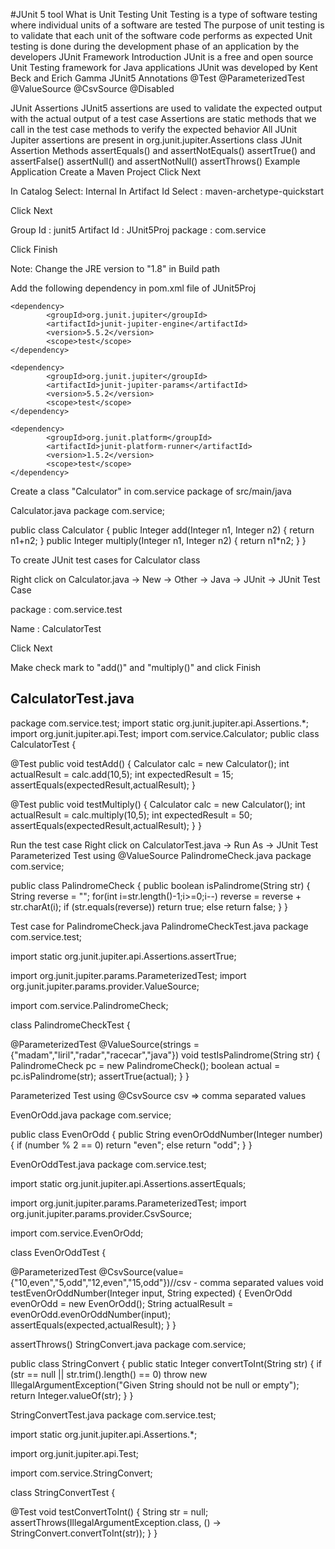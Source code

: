 #JUnit 5 tool
What is Unit Testing
Unit Testing is a type of software testing where individual units of a software are tested
The purpose of unit testing is to validate that each unit of the software code performs as expected
Unit testing is done during the development phase of an application by the developers
JUnit Framework Introduction
JUnit is a free and open source Unit Testing framework for Java applications
JUnit was developed by Kent Beck and Erich Gamma
JUnit5 Annotations
@Test @ParameterizedTest @ValueSource @CsvSource @Disabled

JUnit Assertions
JUnit5 assertions are used to validate the expected output with the actual output of a test case
Assertions are static methods that we call in the test case methods to verify the expected behavior
All JUnit Jupiter assertions are present in org.junit.jupiter.Assertions class
JUnit Assertion Methods
assertEquals() and assertNotEquals()
assertTrue() and assertFalse()
assertNull() and assertNotNull()
assertThrows() Example Application
Create a Maven Project Click Next

In Catalog Select: Internal In Artifact Id Select : maven-archetype-quickstart

Click Next

Group Id : junit5 Artifact Id : JUnit5Proj package : com.service

Click Finish

Note: Change the JRE version to "1.8" in Build path

Add the following dependency in pom.xml file of JUnit5Proj

	<dependency>
			<groupId>org.junit.jupiter</groupId>
			<artifactId>junit-jupiter-engine</artifactId>
			<version>5.5.2</version>
			<scope>test</scope>
	</dependency>

	<dependency>
			<groupId>org.junit.jupiter</groupId>
			<artifactId>junit-jupiter-params</artifactId>
			<version>5.5.2</version>
			<scope>test</scope>
	</dependency>

	<dependency>
			<groupId>org.junit.platform</groupId>
			<artifactId>junit-platform-runner</artifactId>
			<version>1.5.2</version>
			<scope>test</scope>
	</dependency>
Create a class "Calculator" in com.service package of src/main/java

Calculator.java
package com.service;

public class Calculator { public Integer add(Integer n1, Integer n2) { return n1+n2; } public Integer multiply(Integer n1, Integer n2) { return n1*n2; } }

To create JUnit test cases for Calculator class

Right click on Calculator.java -> New -> Other -> Java -> JUnit -> JUnit Test Case


package : com.service.test

Name : CalculatorTest

Click Next

Make check mark to "add()" and "multiply()" and click Finish



CalculatorTest.java
-------------------
package com.service.test;
import static org.junit.jupiter.api.Assertions.*;
import org.junit.jupiter.api.Test;
import com.service.Calculator;
public class CalculatorTest {

@Test
public void testAdd() {
	Calculator calc = new Calculator();
	int actualResult = calc.add(10,5);
	int expectedResult = 15;
	assertEquals(expectedResult,actualResult);
}

@Test
public void testMultiply() {
	Calculator calc = new Calculator();
	int actualResult = calc.multiply(10,5);
	int expectedResult = 50;
	assertEquals(expectedResult,actualResult);
}
}

Run the test case Right click on CalculatorTest.java -> Run As -> JUnit Test
Parameterized Test using @ValueSource
PalindromeCheck.java
package com.service;

public class PalindromeCheck { public boolean isPalindrome(String str) { String reverse = ""; for(int i=str.length()-1;i>=0;i--) reverse = reverse + str.charAt(i); if (str.equals(reverse)) return true; else return false; } }

Test case for PalindromeCheck.java
PalindromeCheckTest.java
package com.service.test;

import static org.junit.jupiter.api.Assertions.assertTrue;

import org.junit.jupiter.params.ParameterizedTest; import org.junit.jupiter.params.provider.ValueSource;

import com.service.PalindromeCheck;

class PalindromeCheckTest {

@ParameterizedTest
@ValueSource(strings = {"madam","liril","radar","racecar","java"})
void testIsPalindrome(String str) {
	PalindromeCheck pc = new PalindromeCheck();
	boolean actual = pc.isPalindrome(str);
	assertTrue(actual);
}
}

Parameterized Test using @CsvSource
csv => comma separated values

EvenOrOdd.java
package com.service;

public class EvenOrOdd { public String evenOrOddNumber(Integer number) { if (number % 2 == 0) return "even"; else return "odd"; } }

EvenOrOddTest.java
package com.service.test;

import static org.junit.jupiter.api.Assertions.assertEquals;

import org.junit.jupiter.params.ParameterizedTest; import org.junit.jupiter.params.provider.CsvSource;

import com.service.EvenOrOdd;

class EvenOrOddTest {

@ParameterizedTest
@CsvSource(value= {"10,even","5,odd","12,even","15,odd"})//csv - comma separated values
void testEvenOrOddNumber(Integer input, String expected) {
	EvenOrOdd evenOrOdd = new EvenOrOdd();
	String actualResult = evenOrOdd.evenOrOddNumber(input);
	assertEquals(expected,actualResult);
}
}

assertThrows()
StringConvert.java
package com.service;

public class StringConvert { public static Integer convertToInt(String str) { if (str == null || str.trim().length() == 0) throw new IllegalArgumentException("Given String should not be null or empty"); return Integer.valueOf(str); } }

StringConvertTest.java
package com.service.test;

import static org.junit.jupiter.api.Assertions.*;

import org.junit.jupiter.api.Test;

import com.service.StringConvert;

class StringConvertTest {

@Test
void testConvertToInt() {
	String str = null;
	assertThrows(IllegalArgumentException.class, () -> StringConvert.convertToInt(str));
}
}
